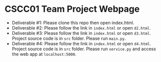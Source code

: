 # CSCC01 Team Project Webpage
- Deliverable #1: Please clone this repo then open index.html.
- Deliverable #2: Please follow the link in `index.html` or open `d2.html`.
- Deliverable #3: Please follow the link in `index.html` or open `d3.html`. Project source code is in `src` folder. Please run `main.py`.
- Deliverable #4: Please follow the link in `index.html` or open `d4.html`. Project source code is in `src` folder. Please run `service.py` and access the web app at `localhost:5000`.
